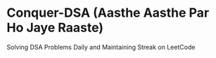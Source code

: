 # Conquer-DSA (Aasthe Aasthe Par Ho Jaye Raaste)
Solving DSA Problems Daily and Maintaining Streak on LeetCode 
